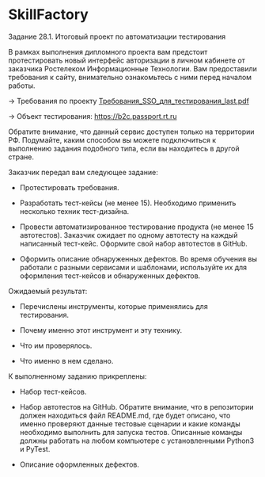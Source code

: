 # SkillFactory

Задание 28.1. Итоговый проект по автоматизации тестирования


В рамках выполнения дипломного проекта вам предстоит протестировать новый интерфейс авторизации в личном кабинете от заказчика Ростелеком Информационные Технологии. Вам предоставили требования к сайту, внимательно ознакомьтесь с ними перед началом работы. 

→ Требования по проекту [Требования_SSO_для_тестирования_last.pdf](https://github.com/Borrrodach163/skillfactory/files/10177695/_SSO_._._last.pdf)

→ Объект тестирования: https://b2c.passport.rt.ru

Обратите внимание, что данный сервис доступен только на территории РФ. Подумайте, каким способом вы можете подключиться к выполнению задания подобного типа, если вы находитесь в другой стране.

Заказчик передал вам следующее задание:

- Протестировать требования.

- Разработать тест-кейсы (не менее 15). Необходимо применить несколько техник тест-дизайна.

- Провести автоматизированное тестирование продукта (не менее 15 автотестов). Заказчик ожидает по одному автотесту на каждый написанный тест-кейс.    Оформите свой набор автотестов в GitHub.

- Оформить описание обнаруженных дефектов. Во время обучения вы работали с разными сервисами и шаблонами, используйте их для оформления тест-кейсов и обнаруженных дефектов.

Ожидаемый результат:

- Перечислены инструменты, которые применялись для тестирования.

- Почему именно этот инструмент и эту технику.
- Что им проверялось.
- Что именно в нем сделано.

К выполненному заданию прикреплены:

- Набор тест-кейсов.

- Набор автотестов на GitHub. Обратите внимание, что в репозитории должен находиться файл README.md, где будет описано, что именно проверяют данные тестовые сценарии и какие команды необходимо выполнить для запуска тестов. Описанные команды должны работать на любом компьютере с установленными Python3 и PyTest.

- Описание оформленных дефектов.
